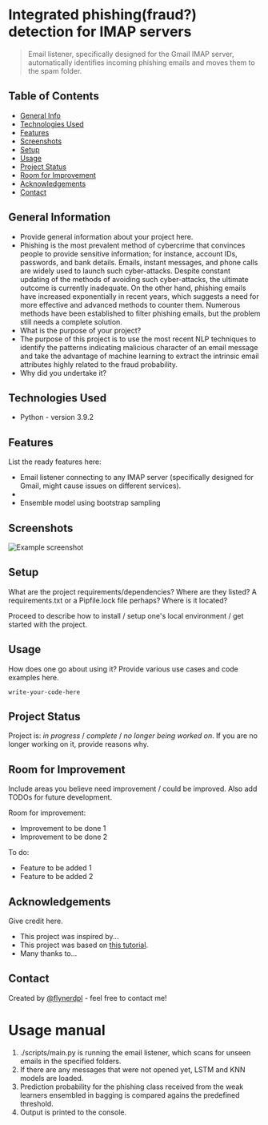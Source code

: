 # Integrated phishing(fraud?) detection for IMAP servers
> Email listener, specifically designed for the Gmail IMAP server, automatically identifies incoming phishing emails and moves them to the spam folder. 

## Table of Contents
* [General Info](#general-information)
* [Technologies Used](#technologies-used)
* [Features](#features)
* [Screenshots](#screenshots)
* [Setup](#setup)
* [Usage](#usage)
* [Project Status](#project-status)
* [Room for Improvement](#room-for-improvement)
* [Acknowledgements](#acknowledgements)
* [Contact](#contact)
<!-- * [License](#license) -->


## General Information
- Provide general information about your project here.
- Phishing is the most prevalent method of cybercrime that convinces people to provide sensitive information; for instance, account IDs, passwords, and bank details. Emails, instant messages, and phone calls are widely used to launch such cyber-attacks. Despite constant updating of the methods of avoiding such cyber-attacks, the ultimate outcome is currently inadequate. On the other hand, phishing emails have increased exponentially in recent years, which suggests a need for more effective and advanced methods to counter them. Numerous methods have been established to filter phishing emails, but the problem still needs a complete solution. 
- What is the purpose of your project?
- The purpose of this project is to use the most recent NLP techniques to identify the patterns indicating malicious character of an email message and take the advantage of machine learning to extract the intrinsic email attributes highly related to the fraud probability. 
- Why did you undertake it?
<!-- You don't have to answer all the questions - just the ones relevant to your project. -->


## Technologies Used
- Python - version 3.9.2


## Features
List the ready features here:
- Email listener connecting to any IMAP server (specifically designed for Gmail, might cause issues on different services).
- 
- Ensemble model using bootstrap sampling


## Screenshots
![Example screenshot](./img/screenshot.png)
<!-- If you have screenshots you'd like to share, include them here. -->


## Setup
What are the project requirements/dependencies? Where are they listed? A requirements.txt or a Pipfile.lock file perhaps? Where is it located?

Proceed to describe how to install / setup one's local environment / get started with the project.


## Usage
How does one go about using it?
Provide various use cases and code examples here.

`write-your-code-here`


## Project Status
Project is: _in progress_ / _complete_ / _no longer being worked on_. If you are no longer working on it, provide reasons why.


## Room for Improvement
Include areas you believe need improvement / could be improved. Also add TODOs for future development.

Room for improvement:
- Improvement to be done 1
- Improvement to be done 2

To do:
- Feature to be added 1
- Feature to be added 2


## Acknowledgements
Give credit here.
- This project was inspired by...
- This project was based on [this tutorial](https://www.example.com).
- Many thanks to...


## Contact
Created by [@flynerdpl](https://www.flynerd.pl/) - feel free to contact me!


<!-- Optional -->
<!-- ## License -->
<!-- This project is open source and available under the [... License](). -->

<!-- You don't have to include all sections - just the one's relevant to your project -->

Usage manual
============
1. ./scripts/main.py is running the email listener, which scans for unseen emails in the specified folders. 
2. If there are any messages that were not opened yet, LSTM and KNN models are loaded.
3. Prediction probability for the phishing class received from the weak learners ensembled in bagging is compared agains the predefined threshold. 
4. Output is printed to the console.
